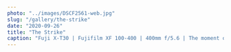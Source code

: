 ```yaml
---
photo: "../images/DSCF2561-web.jpg"
slug: "/gallery/the-strike"
date: "2020-09-26"
title: "The Strike"
caption: "Fuji X-T30 | Fujifilm XF 100-400 | 400mm f/5.6 | The moment of decision."
---
```

